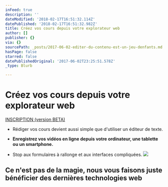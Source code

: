 ```yaml
---
inFeed: true
description: ''
dateModified: '2018-02-17T16:51:32.114Z'
datePublished: '2018-02-17T16:51:32.982Z'
title: Créez vos cours depuis votre explorateur web
author: []
publisher: {}
via: {}
sourcePath: _posts/2017-06-02-editer-du-contenu-est-un-jeu-denfants.md
hasPage: false
starred: false
datePublishedOriginal: '2017-06-02T23:25:51.578Z'
_type: Blurb

---
```

# **Créez vos cours depuis votre explorateur web**
[INSCRIPTION (version BETA)][0]

* Rédiger vos cours devient aussi simple que d'utiliser un éditeur de texte.

* **Enregistrez vos vidéos en ligne depuis votre ordinateur, une tablette ou un smartphone.**

* Stop aux formulaires à rallonge et aux interfaces compliquées.
![](https://the-grid-user-content.s3-us-west-2.amazonaws.com/318d78ba-84c8-46b2-9480-ec84c9b4765b.png)

## **Ce n'est pas de la magie, nous vous faisons juste bénéficier des dernières technologies web**

[0]: https://go.crisp.chat/chat/embed/?website_id=903a424d-9434-4960-b384-dadb0ceaf312